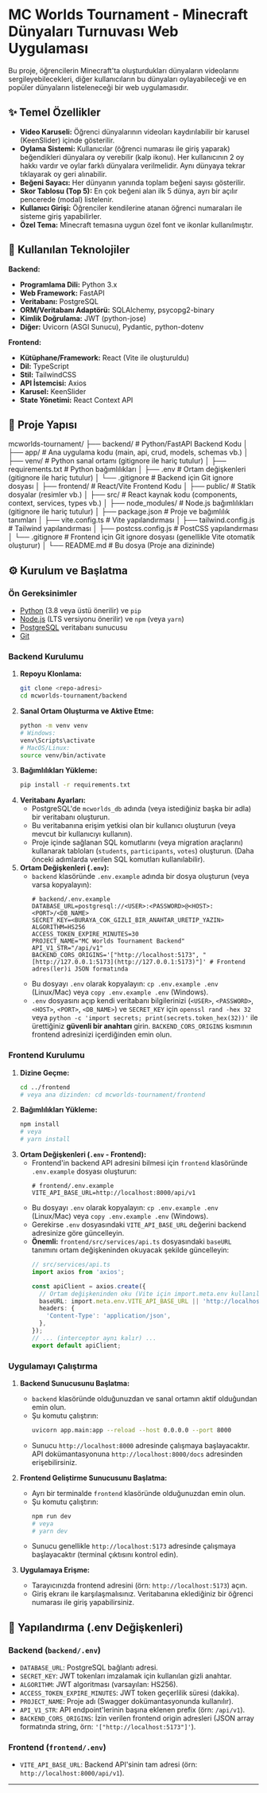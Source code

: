 # MC Worlds Tournament - Minecraft Dünyaları Turnuvası Web Uygulaması

Bu proje, öğrencilerin Minecraft'ta oluşturdukları dünyaların videolarını sergileyebilecekleri, diğer kullanıcıların bu dünyaları oylayabileceği ve en popüler dünyaların listeleneceği bir web uygulamasıdır.

## ✨ Temel Özellikler

* **Video Karuseli:** Öğrenci dünyalarının videoları kaydırılabilir bir karusel (KeenSlider) içinde gösterilir.
* **Oylama Sistemi:** Kullanıcılar (öğrenci numarası ile giriş yaparak) beğendikleri dünyalara oy verebilir (kalp ikonu). Her kullanıcının 2 oy hakkı vardır ve oylar farklı dünyalara verilmelidir. Aynı dünyaya tekrar tıklayarak oy geri alınabilir.
* **Beğeni Sayacı:** Her dünyanın yanında toplam beğeni sayısı gösterilir.
* **Skor Tablosu (Top 5):** En çok beğeni alan ilk 5 dünya, ayrı bir açılır pencerede (modal) listelenir.
* **Kullanıcı Girişi:** Öğrenciler kendilerine atanan öğrenci numaraları ile sisteme giriş yapabilirler.
* **Özel Tema:** Minecraft temasına uygun özel font ve ikonlar kullanılmıştır.

## 🚀 Kullanılan Teknolojiler

**Backend:**

* **Programlama Dili:** Python 3.x
* **Web Framework:** FastAPI
* **Veritabanı:** PostgreSQL
* **ORM/Veritabanı Adaptörü:** SQLAlchemy, psycopg2-binary
* **Kimlik Doğrulama:** JWT (python-jose)
* **Diğer:** Uvicorn (ASGI Sunucu), Pydantic, python-dotenv

**Frontend:**

* **Kütüphane/Framework:** React (Vite ile oluşturuldu)
* **Dil:** TypeScript
* **Stil:** TailwindCSS
* **API İstemcisi:** Axios
* **Karusel:** KeenSlider
* **State Yönetimi:** React Context API

## 📁 Proje Yapısı
mcworlds-tournament/
├── backend/             # Python/FastAPI Backend Kodu
│   ├── app/             # Ana uygulama kodu (main, api, crud, models, schemas vb.)
│   ├── venv/            # Python sanal ortamı (gitignore ile hariç tutulur)
│   ├── requirements.txt # Python bağımlılıkları
│   ├── .env             # Ortam değişkenleri (gitignore ile hariç tutulur)
│   └── .gitignore       # Backend için Git ignore dosyası
│
├── frontend/            # React/Vite Frontend Kodu
│   ├── public/          # Statik dosyalar (resimler vb.)
│   ├── src/             # React kaynak kodu (components, context, services, types vb.)
│   ├── node_modules/    # Node.js bağımlılıkları (gitignore ile hariç tutulur)
│   ├── package.json     # Proje ve bağımlılık tanımları
│   ├── vite.config.ts   # Vite yapılandırması
│   ├── tailwind.config.js # Tailwind yapılandırması
│   ├── postcss.config.js # PostCSS yapılandırması
│   └── .gitignore       # Frontend için Git ignore dosyası (genellikle Vite otomatik oluşturur)
│
└── README.md            # Bu dosya (Proje ana dizininde)

## ⚙️ Kurulum ve Başlatma

### Ön Gereksinimler

* [Python](https://www.python.org/) (3.8 veya üstü önerilir) ve `pip`
* [Node.js](https://nodejs.org/) (LTS versiyonu önerilir) ve `npm` (veya `yarn`)
* [PostgreSQL](https://www.postgresql.org/) veritabanı sunucusu
* [Git](https://git-scm.com/)

### Backend Kurulumu

1.  **Repoyu Klonlama:**
    ```bash
    git clone <repo-adresi>
    cd mcworlds-tournament/backend
    ```
2.  **Sanal Ortam Oluşturma ve Aktive Etme:**
    ```bash
    python -m venv venv
    # Windows:
    venv\Scripts\activate
    # MacOS/Linux:
    source venv/bin/activate
    ```
3.  **Bağımlılıkları Yükleme:**
    ```bash
    pip install -r requirements.txt
    ```
4.  **Veritabanı Ayarları:**
    * PostgreSQL'de `mcworlds_db` adında (veya istediğiniz başka bir adla) bir veritabanı oluşturun.
    * Bu veritabanına erişim yetkisi olan bir kullanıcı oluşturun (veya mevcut bir kullanıcıyı kullanın).
    * Proje içinde sağlanan SQL komutlarını (veya migration araçlarını) kullanarak tabloları (`students`, `participants`, `votes`) oluşturun. (Daha önceki adımlarda verilen SQL komutları kullanılabilir).
5.  **Ortam Değişkenleri (`.env`):**
    * `backend` klasöründe `.env.example` adında bir dosya oluşturun (veya varsa kopyalayın):
        ```dotenv
        # backend/.env.example
        DATABASE_URL=postgresql://<USER>:<PASSWORD>@<HOST>:<PORT>/<DB_NAME>
        SECRET_KEY=<BURAYA_COK_GIZLI_BIR_ANAHTAR_URETIP_YAZIN>
        ALGORITHM=HS256
        ACCESS_TOKEN_EXPIRE_MINUTES=30
        PROJECT_NAME="MC Worlds Tournament Backend"
        API_V1_STR="/api/v1"
        BACKEND_CORS_ORIGINS='["http://localhost:5173", "[http://127.0.0.1:5173](http://127.0.0.1:5173)"]' # Frontend adres(ler)i JSON formatında
        ```
    * Bu dosyayı `.env` olarak kopyalayın: `cp .env.example .env` (Linux/Mac) veya `copy .env.example .env` (Windows).
    * `.env` dosyasını açıp kendi veritabanı bilgilerinizi (`<USER>`, `<PASSWORD>`, `<HOST>`, `<PORT>`, `<DB_NAME>`) ve `SECRET_KEY` için `openssl rand -hex 32` veya `python -c 'import secrets; print(secrets.token_hex(32))'` ile ürettiğiniz **güvenli bir anahtarı** girin. `BACKEND_CORS_ORIGINS` kısmının frontend adresinizi içerdiğinden emin olun.

### Frontend Kurulumu

1.  **Dizine Geçme:**
    ```bash
    cd ../frontend
    # veya ana dizinden: cd mcworlds-tournament/frontend
    ```
2.  **Bağımlılıkları Yükleme:**
    ```bash
    npm install
    # veya
    # yarn install
    ```
3.  **Ortam Değişkenleri (`.env` - Frontend):**
    * Frontend'in backend API adresini bilmesi için `frontend` klasöründe `.env.example` dosyası oluşturun:
        ```dotenv
        # frontend/.env.example
        VITE_API_BASE_URL=http://localhost:8000/api/v1
        ```
    * Bu dosyayı `.env` olarak kopyalayın: `cp .env.example .env` (Linux/Mac) veya `copy .env.example .env` (Windows).
    * Gerekirse `.env` dosyasındaki `VITE_API_BASE_URL` değerini backend adresinize göre güncelleyin.
    * **Önemli:** `frontend/src/services/api.ts` dosyasındaki `baseURL` tanımını ortam değişkeninden okuyacak şekilde güncelleyin:
        ```typescript
        // src/services/api.ts
        import axios from 'axios';

        const apiClient = axios.create({
          // Ortam değişkeninden oku (Vite için import.meta.env kullanılır)
          baseURL: import.meta.env.VITE_API_BASE_URL || 'http://localhost:8000/api/v1', // Fallback
          headers: {
            'Content-Type': 'application/json',
          },
        });
        // ... (interceptor aynı kalır) ...
        export default apiClient;
        ```

### Uygulamayı Çalıştırma

1.  **Backend Sunucusunu Başlatma:**
    * `backend` klasöründe olduğunuzdan ve sanal ortamın aktif olduğundan emin olun.
    * Şu komutu çalıştırın:
        ```bash
        uvicorn app.main:app --reload --host 0.0.0.0 --port 8000
        ```
    * Sunucu `http://localhost:8000` adresinde çalışmaya başlayacaktır. API dokümantasyonuna `http://localhost:8000/docs` adresinden erişebilirsiniz.

2.  **Frontend Geliştirme Sunucusunu Başlatma:**
    * Ayrı bir terminalde `frontend` klasöründe olduğunuzdan emin olun.
    * Şu komutu çalıştırın:
        ```bash
        npm run dev
        # veya
        # yarn dev
        ```
    * Sunucu genellikle `http://localhost:5173` adresinde çalışmaya başlayacaktır (terminal çıktısını kontrol edin).

3.  **Uygulamaya Erişme:**
    * Tarayıcınızda frontend adresini (örn: `http://localhost:5173`) açın.
    * Giriş ekranı ile karşılaşmalısınız. Veritabanına eklediğiniz bir öğrenci numarası ile giriş yapabilirsiniz.

## 🔧 Yapılandırma (.env Değişkenleri)

### Backend (`backend/.env`)

* `DATABASE_URL`: PostgreSQL bağlantı adresi.
* `SECRET_KEY`: JWT tokenları imzalamak için kullanılan gizli anahtar.
* `ALGORITHM`: JWT algoritması (varsayılan: HS256).
* `ACCESS_TOKEN_EXPIRE_MINUTES`: JWT token geçerlilik süresi (dakika).
* `PROJECT_NAME`: Proje adı (Swagger dokümantasyonunda kullanılır).
* `API_V1_STR`: API endpoint'lerinin başına eklenen prefix (örn: `/api/v1`).
* `BACKEND_CORS_ORIGINS`: İzin verilen frontend origin adresleri (JSON array formatında string, örn: `'["http://localhost:5173"]'`).

### Frontend (`frontend/.env`)

* `VITE_API_BASE_URL`: Backend API'sinin tam adresi (örn: `http://localhost:8000/api/v1`).

---
